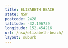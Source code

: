 ```yaml
---
title: ELIZABETH BEACH
state: NSW
postcode: 2428
latitude: -32.196739
longitude: 152.454216
url: /nsw/elizabeth-beach/
layout: suburb
---
```

